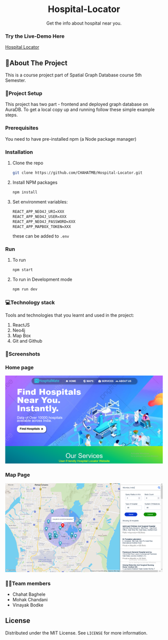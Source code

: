 <p align="center">
<h1 align="center">Hospital-Locator</h1>
  <p align="center">
    Get the info about hospital near you.
    <br /> 
    </p>
</p>

### Try the Live-Demo Here
[Hospital Locator](http://hospital-locator.herokuapp.com/)
    
<!-- ABOUT THE PROJECT -->
## 📖About The Project
This is a course project part of Spatial Graph Database course 5th Semester.
### 🔧**Project Setup**  

This project has two part - frontend and deployed graph database on AuraDB.
To get a local copy up and running follow these simple example steps.

### Prerequisites
 You need to have pre-installed npm (a Node package manager)

### Installation

1. Clone the repo
   ```sh
   git clone https://github.com/CHAHATMB/Hospital-Locator.git
   ```
2. Install NPM packages
   ```sh
   npm install
   ```
3. Set environment variables:
    ```
    REACT_APP_NEO4J_URI=XXX
    REACT_APP_NEO4J_USER=XXX
    REACT_APP_NEO4J_PASSWORD=XXX
    REACT_APP_MAPBOX_TOKEN=XXX
    ```

    these can be added to `.env`
### Run

1. To run 
   ```sh
   npm start
   ```
2. To run in Development mode
   ```sh
   npm run dev
   ```

### 💻**Technology stack**
Tools and technologies that you learnt and used in the project:
1. ReactJS
2. Neo4j
3. Map Box
4. Git and Github


### 📸**Screenshots**
<h3>
Home page
</h3>
<img src="public/images/home.png" >

</br>
<a><h3>Map Page</h3><img src="public/images/map.png" >
</a>

### 👨‍💻**Team members**
* Chahat Baghele
* Mohak Chandani
* Vinayak Bodke

<!-- LICENSE -->
## License

Distributed under the MIT License. See `LICENSE` for more information.
